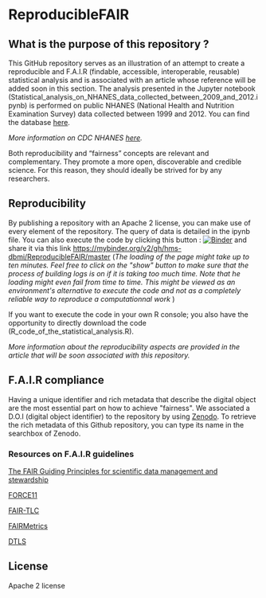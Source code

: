 # ReproducibleFAIR

## What is the purpose of this repository ?

This GitHub repository serves as an illustration of an attempt to create a reproducible and F.A.I.R (findable, accessible, interoperable, reusable) statistical analysis and is associated with an article whose reference will be added soon in this section. The analysis presented in the Jupyter notebook (Statistical_analysis_on_NHANES_data_collected_between_2009_and_2012.ipynb) is performed on public NHANES (National Health and Nutrition Examination Survey) data collected between 1999 and 2012. You can find the database [here](https://nhanes.hms.harvard.edu/). 

_More information on CDC NHANES [here](https://www.cdc.gov/nchs/nhanes/index.htm)._

Both reproducibility and “fairness” concepts are relevant and complementary. They promote a more open, discoverable and credible science. For this reason, they should ideally be strived for by any researchers.

## Reproducibility

By publishing a repository with an Apache 2 license, you can make use of every element of the repository. The query of data is detailed in the ipynb file.
You can also execute the code by clicking this button : [![Binder](https://mybinder.org/badge.svg)](https://mybinder.org/v2/gh/hms-dbmi/ReproducibleFAIR/master) and share it via this link https://mybinder.org/v2/gh/hms-dbmi/ReproducibleFAIR/master
(_The loading of the page might take up to ten minutes. Feel free to click on the "show" button to make sure that the process of building logs is on if it is taking too much time. Note that he loading might even fail from time to time. This might be viewed as an environment's alternative to execute the code and not as a completely reliable way to reproduce a computationnal work_ )

If you want to execute the code in your own R console; you also have the opportunity to directly download the code (R_code_of_the_statistical_analysis.R).

_More information about the reproducibility aspects are provided in the article that will be soon associated with this repository._

## F.A.I.R compliance

Having a unique identifier and rich metadata that describe the digital object are the most essential part on how to achieve "fairness". We associated a D.O.I (digital object identifier) to the repository by using [Zenodo](https://zenodo.org/).
To retrieve the rich metadata of this Github repository, you can type its name in the searchbox of Zenodo. 

### Resources on F.A.I.R guidelines

 [The FAIR Guiding Principles for scientific data management and stewardship](https://www.ncbi.nlm.nih.gov/pmc/articles/PMC4792175/)

 [FORCE11](https://www.force11.org/fairprinciples) 
 
 [FAIR-TLC](https://zenodo.org/record/203295#.W3HO8rjZAe0) 
 
 [FAIRMetrics](https://github.com/FAIRMetrics/Metrics) 
 
 [DTLS](https://www.dtls.nl/fair-data/fair-principles-explained) 

## License

Apache 2 license
